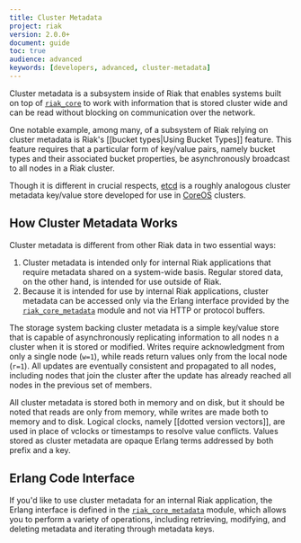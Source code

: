 ```yaml
---
title: Cluster Metadata
project: riak
version: 2.0.0+
document: guide
toc: true
audience: advanced
keywords: [developers, advanced, cluster-metadata]
---
```


Cluster metadata is a subsystem inside of Riak that enables systems
built on top of [`riak_core`](https://github.com/basho/riak_core/blob/develop/src/riak_core_metadata.erl)
to work with information that is stored cluster wide and can be read
without blocking on communication over the network.

One notable example, among many, of a subsystem of Riak relying on
cluster metadata is Riak's [[bucket types|Using Bucket Types]] feature.
This feature requires that a particular form of key/value pairs, namely
bucket types and their associated bucket properties, be asynchronously
broadcast to all nodes in a Riak cluster.

Though it is different in crucial respects,
[etcd](https://coreos.com/docs/cluster-management/setup/getting-started-with-etcd/)
is a roughly analogous cluster metadata key/value store developed for
use in [CoreOS](https://coreos.com/) clusters.

## How Cluster Metadata Works

Cluster metadata is different from other Riak data in two essential
ways:

1. Cluster metadata is intended only for internal Riak applications that
   require metadata shared on a system-wide basis. Regular stored data,
   on the other hand, is intended for use outside of Riak.
2. Because it is intended for use by internal Riak applications, cluster
   metadata can be accessed only via the Erlang interface provided by
   the [`riak_core_metadata`](https://github.com/basho/riak_core/blob/develop/src/riak_core_metadata.erl)
   module and not via HTTP or protocol buffers.

The storage system backing cluster metadata is a simple key/value store
that is capable of asynchronously replicating information to all nodes 
n a cluster when it is stored or modified. Writes require acknowledgment
from only a single node (`w=1`), while reads return values only from the
local node (`r=1`). All updates are eventually consistent and propagated
to all nodes, including nodes that join the cluster after the update has
already reached all nodes in the previous set of members.

All cluster metadata is stored both in memory and on disk, but it should
be noted that reads are only from memory, while writes are made both to
memory and to disk. Logical clocks, namely [[dotted version vectors]],
are used in place of vclocks or timestamps to resolve value conflicts.
Values stored as cluster metadata are opaque Erlang terms addressed by
both prefix and a key.

## Erlang Code Interface

If you'd like to use cluster metadata for an internal Riak application,
the Erlang interface is defined in the
[`riak_core_metadata`](https://github.com/basho/riak_core/blob/develop/src/riak_core_metadata.erl)
module, which allows you to perform a variety of operations, including
retrieving, modifying, and deleting metadata and iterating through
metadata keys.
